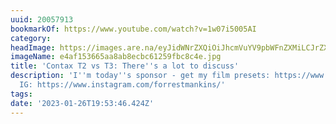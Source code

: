 ```yaml
---
uuid: 20057913
bookmarkOf: https://www.youtube.com/watch?v=1w07i5005AI
category: 
headImage: https://images.are.na/eyJidWNrZXQiOiJhcmVuYV9pbWFnZXMiLCJrZXkiOiIyMDA1NzkxMy9vcmlnaW5hbF9lNGFmMTUzNjY1YWE4YWI4ZWNiYzYxMjU5ZmJjOGM0ZS5qcGciLCJlZGl0cyI6eyJyZXNpemUiOnsid2lkdGgiOjEyMDAsImhlaWdodCI6MTIwMCwiZml0IjoiaW5zaWRlIiwid2l0aG91dEVubGFyZ2VtZW50Ijp0cnVlfSwid2VicCI6eyJxdWFsaXR5Ijo5MH0sImpwZWciOnsicXVhbGl0eSI6OTB9LCJyb3RhdGUiOm51bGx9fQ==?bc=0
imageName: e4af153665aa8ab8ecbc61259fbc8c4e.jpg
title: 'Contax T2 vs T3: There''s a lot to discuss'
description: 'I''m today''s sponsor - get my film presets: https://www.forrestmankins.com/presets
  IG: https://www.instagram.com/forrestmankins/'
tags: 
date: '2023-01-26T19:53:46.424Z'
---
```

